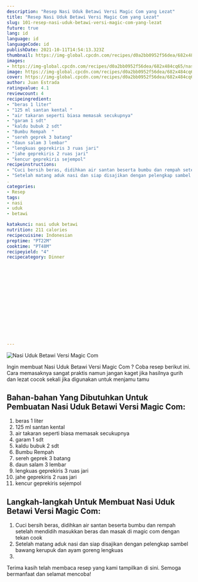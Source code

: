 ```yaml
---
description: "Resep Nasi Uduk Betawi Versi Magic Com yang Lezat"
title: "Resep Nasi Uduk Betawi Versi Magic Com yang Lezat"
slug: 101-resep-nasi-uduk-betawi-versi-magic-com-yang-lezat
future: true
lang: id
language: id
languageCode: id
publishDate: 2021-10-11T14:54:13.323Z 
thumbnail: https://img-global.cpcdn.com/recipes/d0a2bb0952f56dea/682x484cq65/nasi-uduk-betawi-versi-magic-com-foto-resep-utama.png
images:
- https://img-global.cpcdn.com/recipes/d0a2bb0952f56dea/682x484cq65/nasi-uduk-betawi-versi-magic-com-foto-resep-utama.png
image: https://img-global.cpcdn.com/recipes/d0a2bb0952f56dea/682x484cq65/nasi-uduk-betawi-versi-magic-com-foto-resep-utama.png
cover: https://img-global.cpcdn.com/recipes/d0a2bb0952f56dea/682x484cq65/nasi-uduk-betawi-versi-magic-com-foto-resep-utama.png
author: Juan Estrada
ratingvalue: 4.1
reviewcount: 4
recipeingredient:
- "beras 1 liter"
- "125 ml santan kental "
- "air takaran seperti biasa memasak secukupnya"
- "garam 1 sdt"
- "kaldu bubuk 2 sdt"
- "Bumbu Rempah  "
- "sereh geprek 3 batang"
- "daun salam 3 lembar"
- "lengkuas geprekiris 3 ruas jari"
- "jahe geprekiris 2 ruas jari"
- "kencur geprekiris sejempol"
recipeinstructions:
- "Cuci bersih beras, didihkan air santan beserta bumbu dan rempah setelah mendidih masukkan beras dan masak di magic com dengan tekan cook"
- "Setelah matang aduk nasi dan siap disajikan dengan pelengkap sambel bawang kerupuk dan ayam goreng lengkuas"
. 
categories:
- Resep
tags:
- nasi
- uduk
- betawi

katakunci: nasi uduk betawi 
nutrition: 211 calories
recipecuisine: Indonesian
preptime: "PT22M"
cooktime: "PT48M"
recipeyield: "4"
recipecategory: Dinner


     
    
    
    
    
    
    
    
    
    
    
      
    
---
```



![Nasi Uduk Betawi Versi Magic Com](https://img-global.cpcdn.com/recipes/d0a2bb0952f56dea/682x484cq65/nasi-uduk-betawi-versi-magic-com-foto-resep-utama.png)

Ingin membuat Nasi Uduk Betawi Versi Magic Com ? Coba resep berikut ini. Cara memasaknya sangat praktis namun jangan kaget jika hasilnya gurih dan lezat cocok sekali jika digunakan untuk menjamu tamu

<!--inarticleads1-->

## Bahan-bahan Yang Dibutuhkan Untuk Pembuatan Nasi Uduk Betawi Versi Magic Com:

1. beras 1 liter
1. 125 ml santan kental 
1. air takaran seperti biasa memasak secukupnya
1. garam 1 sdt
1. kaldu bubuk 2 sdt
1. Bumbu Rempah  
1. sereh geprek 3 batang
1. daun salam 3 lembar
1. lengkuas geprekiris 3 ruas jari
1. jahe geprekiris 2 ruas jari
1. kencur geprekiris sejempol



<!--inarticleads2-->

## Langkah-langkah Untuk Membuat Nasi Uduk Betawi Versi Magic Com:

1. Cuci bersih beras, didihkan air santan beserta bumbu dan rempah setelah mendidih masukkan beras dan masak di magic com dengan tekan cook
1. Setelah matang aduk nasi dan siap disajikan dengan pelengkap sambel bawang kerupuk dan ayam goreng lengkuas
1. 




Terima kasih telah membaca resep yang kami tampilkan di sini. Semoga bermanfaat dan selamat mencoba!
